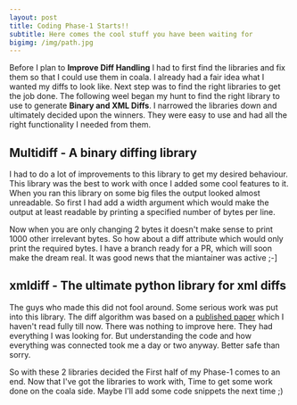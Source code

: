 ```yaml
---
layout: post
title: Coding Phase-1 Starts!!
subtitle: Here comes the cool stuff you have been waiting for
bigimg: /img/path.jpg
---
```


Before I plan to **Improve Diff Handling** I had to first find the libraries and fix them so that I could use them in coala.
I already had a fair idea what I wanted my diffs to look like. Next step was to find the right libraries to get the job done.
The following weel began my hunt to find the right library to use to generate **Binary and XML Diffs**. 
I narrowed the libraries down and ultimately decided upon the winners. They were easy to use and had all the right functionality 
I needed from them. 

## Multidiff - A binary diffing library

I had to do a lot of improvements to this library to get my desired behaviour. This library was the best to work with once I 
added some cool features to it. When you ran this library on some big files the output looked almost unreadable. So first I had 
add a width argument which would make the output at least readable by printing a specified number of bytes per line. 

Now when you are only changing 2 bytes it doesn't make sense to print 1000 other irrelevant bytes. So how about a diff attribute
which would only print the required bytes. I have a branch ready for a PR, which will soon make the dream real. It was good news
that the miantainer was active ;-]

## xmldiff - The ultimate python library for xml diffs

The guys who made this did not fool around. Some serious work was put into this library. The diff algorithm was based on a 
[published paper](http://ilpubs.stanford.edu:8090/115/1/1995-46.pdf) which I haven't read fully till now. There was nothing
to improve here. They had everything I was looking for. But understanding the code and how everything was connected
took me a day or two anyway. Better safe than sorry.

So with these 2 libraries decided the First half of my Phase-1 comes to an end. 
Now that I've got the libraries to work with, Time to get some work done on the coala side. Maybe I'll add some code snippets the next
time ;)
